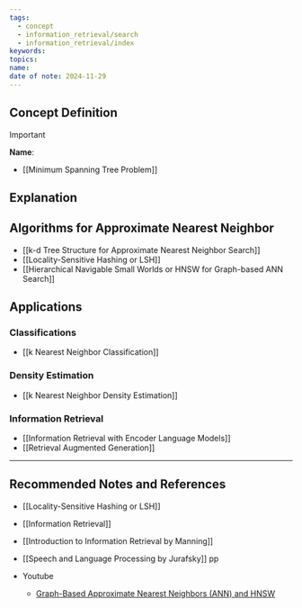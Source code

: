 ```yaml
---
tags:
  - concept
  - information_retrieval/search
  - information_retrieval/index
keywords: 
topics: 
name: 
date of note: 2024-11-29
---
```


## Concept Definition

>[!important]
>**Name**: 


- [[Minimum Spanning Tree Problem]]


## Explanation


## Algorithms for Approximate Nearest Neighbor 


- [[k-d Tree Structure for Approximate Nearest Neighbor Search]]
- [[Locality-Sensitive Hashing or LSH]]
- [[Hierarchical Navigable Small Worlds or HNSW for Graph-based ANN Search]]


## Applications

### Classifications

- [[k Nearest Neighbor Classification]]

### Density Estimation

- [[k Nearest Neighbor Density Estimation]]

### Information Retrieval

- [[Information Retrieval with Encoder Language Models]]
- [[Retrieval Augmented Generation]]


-----------
##  Recommended Notes and References


- [[Locality-Sensitive Hashing or LSH]]
- [[Information Retrieval]]

- [[Introduction to Information Retrieval by Manning]]
- [[Speech and Language Processing by Jurafsky]] pp
- Youtube
	- [Graph-Based Approximate Nearest Neighbors (ANN) and HNSW](https://www.youtube.com/watch?v=4PsyNdFlxmk)